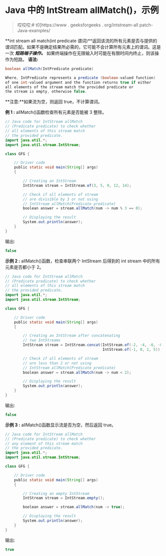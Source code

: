 # Java 中的 IntStream allMatch()，示例

> 哎哎哎:# t0]https://www . geeksforgeeks . org/intstream-all patch-Java-examples/

**int stream all match(int predicate 谓词)**返回该流的所有元素是否与提供的谓词匹配。如果不是确定结果所必需的，它可能不会计算所有元素上的谓词。这是一次 ***短路端子操作。*** 如果终端操作在无限输入时可能在有限时间内终止，则该操作为短路。
**语法:**

```java
boolean allMatch(IntPredicate predicate)

Where, IntPredicate represents a predicate (boolean-valued function)
of one int-valued argument and the function returns true if either
all elements of the stream match the provided predicate or 
the stream is empty, otherwise false.

```

**注意:**如果流为空，则返回 true，不计算谓词。

**例 1 :** allMatch()函数检查所有元素是否能被 3 整除。

```java
// Java code for IntStream allMatch
// (Predicate predicate) to check whether
// all elements of this stream match
// the provided predicate.
import java.util.*;
import java.util.stream.IntStream;

class GFG {

    // Driver code
    public static void main(String[] args)
    {

        // Creating an IntStream
        IntStream stream = IntStream.of(3, 5, 9, 12, 14);

        // Check if all elements of stream
        // are divisible by 3 or not using
        // IntStream allMatch(Predicate predicate)
        boolean answer = stream.allMatch(num -> num % 3 == 0);

        // Displaying the result
        System.out.println(answer);
    }
}
```

输出:

```java
false

```

**示例 2 :** allMatch()函数，检查串联两个 IntStream 后得到的 int stream 中的所有元素是否都小于 2。

```java
// Java code for IntStream allMatch
// (Predicate predicate) to check whether
// all elements of this stream match
// the provided predicate.
import java.util.*;
import java.util.stream.IntStream;

class GFG {

    // Driver code
    public static void main(String[] args)
    {

        // Creating an IntStream after concatenating
        // two IntStreams
        IntStream stream = IntStream.concat(IntStream.of(-2, -4, -6, -8),
                                            IntStream.of(-1, 0, 1, 5));

        // Check if all elements of stream
        // are less than 2 or not using
        // IntStream allMatch(Predicate predicate)
        boolean answer = stream.allMatch(num -> num < 2);

        // Displaying the result
        System.out.println(answer);
    }
}
```

输出:

```java
false

```

**示例 3 :** allMatch()函数显示流是否为空，然后返回 true。

```java
// Java code for IntStream allMatch
// (Predicate predicate) to check whether
// any element of this stream match
// the provided predicate.
import java.util.*;
import java.util.stream.IntStream;

class GFG {

    // Driver code
    public static void main(String[] args)
    {

        // Creating an empty IntStream
        IntStream stream = IntStream.empty();

        boolean answer = stream.allMatch(num -> true);

        // Displaying the result
        System.out.println(answer);
    }
}
```

输出:

```java
true

```